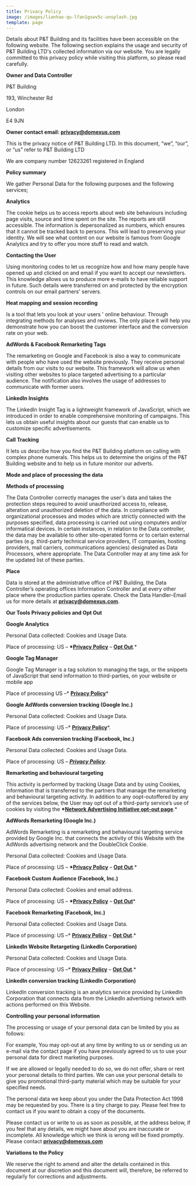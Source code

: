```yaml
---
title: Privacy Policy
image: /images/lianhao-qu-lfan1gswv5c-unsplash.jpg
template: page
---
```

<!--StartFragment-->

Details about P&T Building and its facilities have been accessible on the following website. The following section explains the usage and security of P&T Building LTD's collected information via our website. You are legally committed to this privacy policy while visiting this platform, so please read carefully.

**Owner and Data Controller**

P&T Building

193, Winchester Rd

London

E4 9JN

**Owner contact email: privacy@domexus.com**

This is the privacy notice of P&T Building LTD. In this document, “we”, “our”, or “us” refer to P&T Building LTD

We are company number 12623261 registered in England

[](https://www.domexus.com/privacy-policy#h.27dkn9x6ncqg)

**Policy summary**

We gather Personal Data for the following purposes and the following services;

**Analytics**

The cookie helps us to access reports about web site behaviours including page visits, source and time spent on the site. The reports are still accessible. The information is depersonalized as numbers, which ensures that it cannot be tracked back to persons. This will lead to preserving your identity. We will see what content on our website is famous from Google Analytics and try to offer you more stuff to read and watch.

**Contacting the User**

Using monitoring codes to let us recognize how and how many people have opened up and clicked on and email if you want to accept our newsletters. This knowledge allows us to produce more e-mails to have reliable support in future. Such details were transferred on and protected by the encryption controls on our email partners' servers.

**Heat mapping and session recording**

Is a tool that lets you look at your users ' online behaviour. Through integrating methods for analyses and reviews. The only place it will help you demonstrate how you can boost the customer interface and the conversion rate on your web.

**AdWords & Facebook Remarketing Tags**

The remarketing on Google and Facebook is also a way to communicate with people who have used the website previously. They receive personal details from our visits to our website. This framework will allow us when visiting other websites to place targeted advertising to a particular audience. The notification also involves the usage of addresses to communicate with former users.

**LinkedIn Insights**

The LinkedIn Insight Tag is a lightweight framework of JavaScript, which we introduced in order to enable comprehensive monitoring of campaigns. This lets us obtain useful insights about our guests that can enable us to customize specific advertisements.

**Call Tracking**

It lets us describe how you find the P&T Building platform on calling with complex phone numerals. This helps us to determine the origins of the P&T Building website and to help us in future monitor our adverts.

[](https://www.domexus.com/privacy-policy#h.2rto3xo24zsa)

**Mode and place of processing the data**

**Methods of processing**

The Data Controller correctly manages the user's data and takes the protection steps required to avoid unauthorized access to, release, alteration and unauthorized deletion of the data. In compliance with organizational processes and modes which are strictly connected with the purposes specified, data processing is carried out using computers and/or informatical devices. In certain instances, in relation to the Data controller, the data may be available to other site-operated forms or to certain external parties (e.g. third-party technical service providers, IT companies, hosting providers, mail carriers, communications agencies) designated as Data Processors, where appropriate. The Data Controller may at any time ask for the updated list of these parties.

**Place**

Data is stored at the administrative office of P&T Building, the Data Controller’s operating offices Information Controller and at every other place where the production parties operate. Check the Data Handler-Email us for more details at **privacy@domexus.com**.

[](https://www.domexus.com/privacy-policy#h.xkqrv35qb1t0)

**Our Tools Privacy policies and Opt Out**

**Google Analytics**

Personal Data collected: Cookies and Usage Data.

Place of processing: US – **\*[Privacy Policy](https://www.google.com/intl/en/policies/privacy/)** – **[Opt Out](https://tools.google.com/dlpage/gaoptout?hl=en)**.*

**Google Tag Manager**

Google Tag Manager is a tag solution to managing the tags, or the snippets of JavaScript that send information to third-parties, on your website or mobile app

Place of processing US –* **[Privacy Policy](https://www.google.com/analytics/tag-manager/use-policy/)***

**Google AdWords conversion tracking (Google Inc.)**

Personal Data collected: Cookies and Usage Data.

Place of processing: US –* **[Privacy Policy](https://www.google.com/intl/en/policies/privacy/)***.

**Facebook Ads conversion tracking (Facebook, Inc.)**

Personal Data collected: Cookies and Usage Data.

Place of processing: US – ***[Privacy Policy](https://www.google.com/url?q=https%3A%2F%2Fwww.facebook.com%2Fabout%2Fprivacy%2F&sa=D&sntz=1&usg=AFQjCNEOB68uwgLOOkZE6h6P-Zfzfg7ZMA)***.

[](https://www.domexus.com/privacy-policy#h.imxtnco2nvvg)

**Remarketing and behavioural targeting**

This activity is performed by tracking Usage Data and by using Cookies, information that is transferred to the partners that manage the remarketing and behavioural targeting activity. In addition to any oopt-outoffered by any of the services below, the User may opt out of a third-party service’s use of cookies by visiting the **\*[Network Advertising Initiative opt-out page](http://www.google.com/url?q=http%3A%2F%2Foptout.networkadvertising.org%2F&sa=D&sntz=1&usg=AFQjCNHamQMdAMZzzYYIgFFaKeTugFknxQ)**.*

**AdWords Remarketing (Google Inc.)**

AdWords Remarketing is a remarketing and behavioural targeting service provided by Google Inc. that connects the activity of this Website with the AdWords advertising network and the DoubleClick Cookie.

Personal Data collected: Cookies and Usage Data.

Place of processing: US – **\*[Privacy Policy](http://www.google.com/intl/en/policies/privacy/)** – **[Opt Out](https://www.google.com/settings/ads/onweb/optout)**.*

**Facebook Custom Audience (Facebook, Inc.)**

Personal Data collected: Cookies and email address.

Place of processing: US – **\*[Privacy Policy](https://www.google.com/url?q=https%3A%2F%2Fwww.facebook.com%2Fabout%2Fprivacy%2F&sa=D&sntz=1&usg=AFQjCNEOB68uwgLOOkZE6h6P-Zfzfg7ZMA)** – **[Opt Out](https://www.google.com/url?q=https%3A%2F%2Fwww.aboutads.info%2Fchoices%2F&sa=D&sntz=1&usg=AFQjCNHN49bzD4eC7yK74FH72l6skqtqeQ)***

**Facebook Remarketing (Facebook, Inc.)**

Personal Data collected: Cookies and Usage Data.

Place of processing: US –* **[Privacy Policy](https://www.google.com/url?q=https%3A%2F%2Fwww.facebook.com%2Fabout%2Fprivacy%2F&sa=D&sntz=1&usg=AFQjCNEOB68uwgLOOkZE6h6P-Zfzfg7ZMA)** – **[Opt Out](https://www.google.com/url?q=https%3A%2F%2Fwww.aboutads.info%2Fchoices%2F&sa=D&sntz=1&usg=AFQjCNHN49bzD4eC7yK74FH72l6skqtqeQ)**.*

**LinkedIn Website Retargeting (LinkedIn Corporation)**

Personal Data collected: Cookies and Usage Data.

Place of processing: US –* **[Privacy Policy](https://www.google.com/url?q=https%3A%2F%2Fwww.linkedin.com%2Flegal%2Fprivacy-policy&sa=D&sntz=1&usg=AFQjCNE5ypA-YTkZjEYtMQY5ceE1OfOGXw)** – **[Opt Out](https://www.google.com/url?q=https%3A%2F%2Fwww.linkedin.com%2Flegal%2Fcookie_policy&sa=D&sntz=1&usg=AFQjCNEVyLdOfWhB4JyJj7ziIE6XnS4yPg)**.*

**LinkedIn conversion tracking (LinkedIn Corporation)**

LinkedIn conversion tracking is an analytics service provided by LinkedIn Corporation that connects data from the LinkedIn advertising network with actions performed on this Website.

[](https://www.domexus.com/privacy-policy#h.jyw041wugcg4)

**Controlling your personal information**

The processing or usage of your personal data can be limited by you as follows:

For example, You may opt-out at any time by writing to us or sending us an e-mail via the contact page if you have previously agreed to us to use your personal data for direct marketing purposes.

If we are allowed or legally needed to do so, we do not offer, share or rent your personal details to third parties. We can use your personal details to give you promotional third-party material which may be suitable for your specified needs.

The personal data we keep about you under the Data Protection Act 1998 may be requested by you. There is a tiny charge to pay. Please feel free to contact us if you want to obtain a copy of the documents.

Please contact us or write to us as soon as possible, at the address below, if you feel that any details, we might have about you are inaccurate or incomplete. All knowledge which we think is wrong will be fixed promptly. Please contact **privacy@domexus.com**

**Variations to the Policy**

We reserve the right to amend and alter the details contained in this document at our discretion and this document will, therefore, be referred to regularly for corrections and adjustments.

<!--EndFragment-->